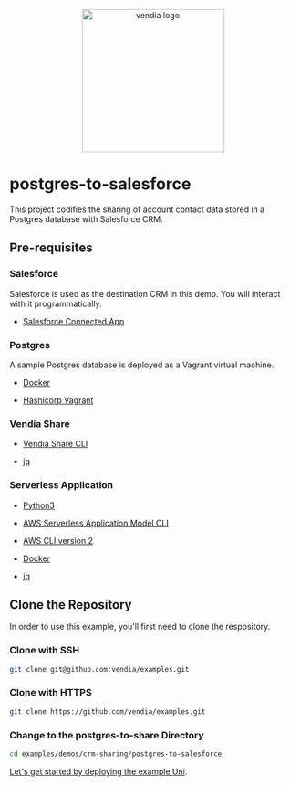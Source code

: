 <p align="center">
  <a href="https://vendia.net/">
    <img src="https://share.vendia.net/logo.svg" alt="vendia logo" width="250px">
  </a>
</p>

# postgres-to-salesforce

This project codifies the sharing of account contact data stored in a Postgres database with Salesforce CRM.

## Pre-requisites

### Salesforce

Salesforce is used as the destination CRM in this demo. You will interact with it programmatically.

* [Salesforce Connected App](https://help.salesforce.com/s/articleView?id=sf.connected_app_overview.htm&type=5)

### Postgres

A sample Postgres database is deployed as a Vagrant virtual machine.

* [Docker](https://www.docker.com/products/docker-desktop/)

* [Hashicorp Vagrant](https://www.vagrantup.com/downloads)

### Vendia Share

* [Vendia Share CLI](https://vendia.net/docs/share/cli)

* [jq](https://stedolan.github.io/jq/)

### Serverless Application

* [Python3](https://www.python.org/download)

* [AWS Serverless Application Model CLI](https://docs.aws.amazon.com/serverless-application-model/latest/developerguide/serverless-sam-cli-install.html)

* [AWS CLI version 2](https://docs.aws.amazon.com/cli/latest/userguide/install-cliv2.html)

* [Docker](https://docs.docker.com/install/)

* [jq](https://stedolan.github.io/jq/)

## Clone the Repository

In order to use this example, you'll first need to clone the respository.

### Clone with SSH

```bash
git clone git@github.com:vendia/examples.git
```

### Clone with HTTPS

```bash
git clone https://github.com/vendia/examples.git
```

### Change to the postgres-to-share Directory

```bash
cd examples/demos/crm-sharing/postgres-to-salesforce
```

[Let's get started by deploying the example Uni](./deploy-uni.md).
